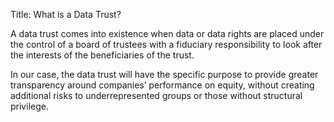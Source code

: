 Title: What is a Data Trust?

A data trust comes into existence when data or data rights are placed under the control of a board of trustees with a fiduciary responsibility to look after the interests of the beneficiaries of the trust. 

In our case, the data trust will have the specific purpose to provide greater transparency around companies’ performance on equity, without creating additional risks to underrepresented groups or those without structural privilege. 
